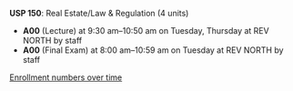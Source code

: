 **USP 150**: Real Estate/Law & Regulation (4 units)

- **A00** (Lecture) at 9:30 am–10:50 am on Tuesday, Thursday at REV NORTH by staff
- **A00** (Final Exam) at 8:00 am–10:59 am on Tuesday at REV NORTH by staff

[Enrollment numbers over time](./USP150.tsv)

